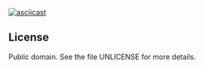[![asciicast](https://asciinema.org/a/ByXI5frJK1DqiTZworQO7tTwJ.svg)](https://asciinema.org/a/ByXI5frJK1DqiTZworQO7tTwJ?autoplay=1)


License
-------

Public domain.  See the file UNLICENSE for more details.
